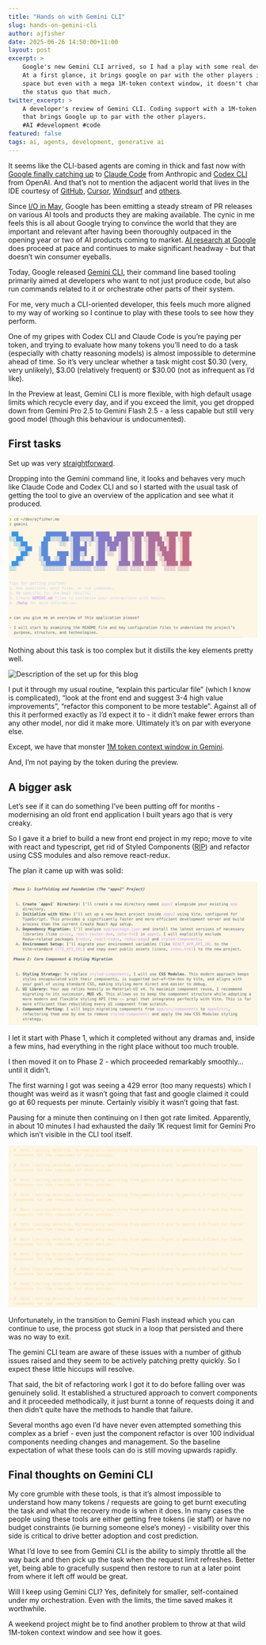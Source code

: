 ```yaml
---
title: "Hands on with Gemini CLI"
slug: hands-on-gemini-cli
author: ajfisher
date: 2025-06-26 14:50:00+11:00
layout: post
excerpt: >
    Google's new Gemini CLI arrived, so I had a play with some real dev tasks.
    At a first glance, it brings google on par with the other players in this
    space but even with a mega 1M-token context window, it doesn't change
    the status quo that much.
twitter_excerpt: >
    A developer's review of Gemini CLI. Coding support with a 1M-token context
    that brings Google up to par with the other players.
    #AI #development #code
featured: false
tags: ai, agents, development, generative ai
---
```


It seems like the CLI-based agents are coming in thick and fast now with
[Google finally catching
up](https://blog.google/technology/developers/introducing-gemini-cli-open-source-ai-agent/)
to [Claude Code](https://docs.anthropic.com/en/docs/claude-code/overview) from
Anthropic and [Codex CLI](https://github.com/openai/codex) from OpenAI. And
that’s not to mention the adjacent world that lives in the IDE courtesy of
[GitHub](https://github.blog/news-insights/product-news/github-copilot-meet-the-new-coding-agent/),
[Cursor](https://www.cursor.com/), [Windsurf](https://windsurf.com/) and
[others](https://ampcode.com/).

Since [I/O in May](https://io.google/2025/), Google has been emitting a steady
stream of PR releases on various AI tools and products they are making
available. The cynic in me feels this is all about Google trying to convince
the world that they are important and relevant after having been thoroughly
outpaced in the opening year or two of AI products coming to market. [AI
research at Google](https://ai.google/research/) does proceed at pace and
continues to make significant headway - but that doesn’t win  consumer
eyeballs.

Today, Google released [Gemini
CLI](https://blog.google/technology/developers/introducing-gemini-cli-open-source-ai-agent/),
their command line based tooling primarily aimed at developers who want to not
just produce code, but also run commands related to it or orchestrate other
parts of their system.

For me, very much a CLI-oriented developer, this feels much more aligned to my
way of working so I continue to play with these tools to see how they perform. 

One of my gripes with Codex CLI and Claude Code is you’re paying per token, and
trying to evaluate how many tokens you’ll need to do a task (especially with
chatty reasoning models) is almost impossible to determine ahead of time. So
it’s very unclear whether a task might cost $0.30 (very, very unlikely), $3.00
(relatively frequent) or $30.00 (not as infrequent as I’d like).

In the Preview at least, Gemini CLI is more flexible, with high default usage
limits which recycle every day, and if you exceed the limit, you get dropped
down from Gemini Pro 2.5 to Gemini Flash 2.5 - a less capable but still very
good model (though this behaviour is undocumented).

## First tasks

Set up was very [straightforward](https://github.com/google-gemini/gemini-cli). 

Dropping into the Gemini command line, it looks and behaves very much like
Claude Code and Codex CLI and so I started with the usual task of getting the
tool to give an overview of the application and see what it produced.

![Start up and ask some questions](../../img/posts/gemini-cli-start.png)

Nothing about this task is too complex but it distills the key elements pretty
well.

![Description of the set up for this
blog](../../img/posts/gemini-cli-description.png)

I put it through my usual routine, “explain this particular file” (which I know
is complicated), “look at the front end and suggest 3-4 high value
improvements”, “refactor this component to be more testable”. Against all of
this it performed exactly as I’d expect it to - it didn’t make fewer errors
than any other model, nor did it make more. Ultimately it’s on par with
everyone else.

Except, we have that monster [1M token context window in
Gemini](https://ai.google.dev/gemini-api/docs/long-context).

And, I’m not paying by the token during the preview.

## A bigger ask

Let’s see if it can do something I’ve been putting off for months - modernising
an old front end application I built years ago that is very creaky.

So I gave it a brief to build a new front end project in my repo; move to vite
with react and typescript, get rid of Styled Components
([RIP](https://x.com/mxstbr/status/1908201327811059926)) and refactor using CSS
modules and also remove react-redux.

The plan it came up with was solid:

![Start up and ask some questions](../../img/posts/gemini-cli-plan.png)

I let it start with Phase 1, which it completed without any dramas and, inside
a few mins, had everything in the right place without too much trouble.

I then moved it on to Phase 2 - which proceeded remarkably smoothly… until it
didn’t.

The first warning I got was seeing a 429 error (too many requests) which I
thought was weird as it wasn’t going that fast and google claimed it could go
at 60 requests per minute. Certainly visibly it wasn’t going that fast.

Pausing for a minute then continuing on I then got rate limited. Apparently, in
about 10 minutes I had exhausted the daily 1K request limit for Gemini Pro
which isn’t visible in the CLI tool itself.

![Rate limited](../../img/posts/gemini-cli-rate-limit.png)

Unfortunately, in the transition to Gemini Flash instead which you can continue
to use, the process got stuck in a loop that persisted and there was no way to
exit.

The gemini CLI team are aware of these issues with a number of github issues
raised and they seem to be actively patching pretty quickly. So I expect these
little hiccups will resolve.

That said, the bit of refactoring work I got it to do before falling over was
genuinely solid. It established a structured approach to convert components and
it proceeded methodically, it just burnt a tonne of requests doing it and then
didn’t quite have the methods to handle that failure.

Several months ago even I’d have never even attempted something this complex as
a brief - even just the component refactor is over 100 individual components
needing changes and management. So the baseline expectation of what these tools
can do is still moving upwards rapidly.

## Final thoughts on Gemini CLI

My core grumble with these tools, is that it’s almost impossible to understand
how many tokens / requests are going to get burnt executing the task and what
the recovery mode is when it does. In many cases the people using these tools
are either getting free tokens (ie staff) or have no budget constraints (ie
burning someone else’s money) - visibility over this side is critical to drive
better adoption and cost prediction.

What I’d love to see from Gemini CLI is the ability to simply throttle all the
way back and then pick up the task when the request limit refreshes. Better
yet, being able to gracefully suspend then restore to run at a later point from
where it left off would be great.

Will I keep using Gemini CLI? Yes, definitely for smaller, self-contained under
my orchestration. Even with the limits, the time saved makes it worthwhile.

A weekend project might be to find another problem to throw at that wild
1M-token context window and see how it goes.
